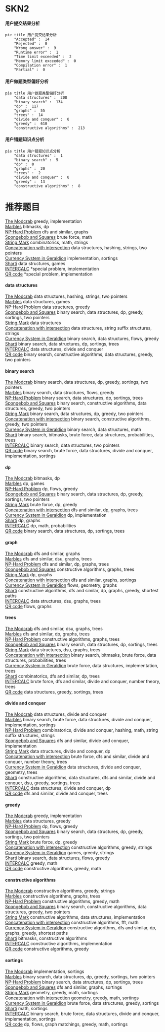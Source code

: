 # SKN2
<!-- tabs:start -->
#### **用户提交结果分析**

```mermaid
pie title 用户提交结果分析
    "Accepted" :  14
    "Rejected" :  0
    "Wrong answer" :  9
    "Runtime error" :  1
    "Time limit exceeded" :  2
    "Memory limit exceeded" :  0
    "Compilation error" :  1
    "Partial" :  0
```
#### **用户做题类型偏好分析**

```mermaid
pie title 用户做题类型偏好分析
    "data structures" :  208
    "binary search" :  134
    "dp" :  117
    "graphs" :  55
    "trees" :  14
    "divide and conquer" :  0
    "greedy" :  610
    "constructive algorithms" :  213
```
#### **用户错题知识点分析**

```mermaid
pie title 用户错题知识点分析
    "data structures" :  1
    "binary search" :  5
    "dp" :  0
    "graphs" :  20
    "trees" :  2
    "divide and conquer" :  0
    "greedy" :  13
    "constructive algorithms" :  8
```
<!-- tabs:end -->
# 推荐题目
[The Modcrab](http://codeforces.com/problemset/problem/903/B)		greedy,
                        implementation		  
[Marbles](http://codeforces.com/problemset/problem/1215/E)		bitmasks,
                        dp		  
[NP-Hard Problem](http://codeforces.com/problemset/problem/687/A)		dfs and similar,
                        graphs		  
[Spongebob and Squares](http://codeforces.com/problemset/problem/599/D)		brute force,
                        math		  
[String Mark](http://codeforces.com/problemset/problem/895/D)		combinatorics,
                        math,
                        strings		  
[Concatenation with intersection](http://codeforces.com/problemset/problem/1313/E)		data structures,
                        hashing,
                        strings,
                        two pointers		  
[Currency System in Geraldion](http://codeforces.com/problemset/problem/560/A)		implementation,
                        sortings		  
[Sharti](http://codeforces.com/problemset/problem/494/E)		data structures,
                        games		  
[INTERCALC](http://codeforces.com/problemset/problem/784/C)		*special problem,
                        implementation		  
[QR code](http://codeforces.com/problemset/problem/290/B)		*special problem,
                        implementation		  
<!-- tabs:start -->
#### **data structures**
[The Modcrab](http://codeforces.com/problemset/problem/1313/E)		data structures,
                        hashing,
                        strings,
                        two pointers		  
[Marbles](http://codeforces.com/problemset/problem/494/E)		data structures,
                        games		  
[NP-Hard Problem](http://codeforces.com/problemset/problem/625/E)		data structures,
                        greedy		  
[Spongebob and Squares](http://codeforces.com/problemset/problem/1367/F2)		binary search,
                        data structures,
                        dp,
                        greedy,
                        sortings,
                        two pointers		  
[String Mark](http://codeforces.com/problemset/problem/240/F)		data structures		  
[Concatenation with intersection](http://codeforces.com/problemset/problem/653/F)		data structures,
                        string suffix structures,
                        strings		  
[Currency System in Geraldion](http://codeforces.com/problemset/problem/1408/H)		binary search,
                        data structures,
                        flows,
                        greedy		  
[Sharti](http://codeforces.com/problemset/problem/474/E)		binary search,
                        data structures,
                        dp,
                        sortings,
                        trees		  
[INTERCALC](http://codeforces.com/problemset/problem/526/F)		data structures,
                        divide and conquer		  
[QR code](http://codeforces.com/problemset/problem/1404/C)		binary search,
                        constructive algorithms,
                        data structures,
                        greedy,
                        two pointers		  
#### **binary search**
[The Modcrab](http://codeforces.com/problemset/problem/1367/F2)		binary search,
                        data structures,
                        dp,
                        greedy,
                        sortings,
                        two pointers		  
[Marbles](http://codeforces.com/problemset/problem/1408/H)		binary search,
                        data structures,
                        flows,
                        greedy		  
[NP-Hard Problem](http://codeforces.com/problemset/problem/474/E)		binary search,
                        data structures,
                        dp,
                        sortings,
                        trees		  
[Spongebob and Squares](http://codeforces.com/problemset/problem/1404/C)		binary search,
                        constructive algorithms,
                        data structures,
                        greedy,
                        two pointers		  
[String Mark](http://codeforces.com/problemset/problem/1492/C)		binary search,
                        data structures,
                        dp,
                        greedy,
                        two pointers		  
[Concatenation with intersection](http://codeforces.com/problemset/problem/1463/D)		binary search,
                        constructive algorithms,
                        greedy,
                        two pointers		  
[Currency System in Geraldion](http://codeforces.com/problemset/problem/1490/G)		binary search,
                        data structures,
                        math		  
[Sharti](http://codeforces.com/problemset/problem/1479/D)		binary search,
                        bitmasks,
                        brute force,
                        data structures,
                        probabilities,
                        trees		  
[INTERCALC](http://codeforces.com/problemset/problem/1436/E)		binary search,
                        data structures,
                        two pointers		  
[QR code](http://codeforces.com/problemset/problem/1461/D)		binary search,
                        brute force,
                        data structures,
                        divide and conquer,
                        implementation,
                        sortings		  
#### **dp**
[The Modcrab](http://codeforces.com/problemset/problem/1215/E)		bitmasks,
                        dp		  
[Marbles](http://codeforces.com/problemset/problem/138/D)		dp,
                        games		  
[NP-Hard Problem](http://codeforces.com/problemset/problem/321/B)		dp,
                        flows,
                        greedy		  
[Spongebob and Squares](http://codeforces.com/problemset/problem/1367/F2)		binary search,
                        data structures,
                        dp,
                        greedy,
                        sortings,
                        two pointers		  
[String Mark](http://codeforces.com/problemset/problem/219/C)		brute force,
                        dp,
                        greedy		  
[Concatenation with intersection](http://codeforces.com/problemset/problem/51/F)		dfs and similar,
                        dp,
                        graphs,
                        trees		  
[Currency System in Geraldion](http://codeforces.com/problemset/problem/1239/E)		dp,
                        implementation		  
[Sharti](http://codeforces.com/problemset/problem/894/E)		dp,
                        graphs		  
[INTERCALC](http://codeforces.com/problemset/problem/235/B)		dp,
                        math,
                        probabilities		  
[QR code](http://codeforces.com/problemset/problem/474/E)		binary search,
                        data structures,
                        dp,
                        sortings,
                        trees		  
#### **graph**
[The Modcrab](http://codeforces.com/problemset/problem/687/A)		dfs and similar,
                        graphs		  
[Marbles](http://codeforces.com/problemset/problem/97/E)		dfs and similar,
                        dsu,
                        graphs,
                        trees		  
[NP-Hard Problem](http://codeforces.com/problemset/problem/51/F)		dfs and similar,
                        dp,
                        graphs,
                        trees		  
[Spongebob and Squares](http://codeforces.com/problemset/problem/639/B)		constructive algorithms,
                        graphs,
                        trees		  
[String Mark](http://codeforces.com/problemset/problem/894/E)		dp,
                        graphs		  
[Concatenation with intersection](https://codeforces.com/contest/512/problem/A)		dfs and similar,
                        graphs,
                        sortings		  
[Currency System in Geraldion](http://codeforces.com/problemset/problem/223/E)		flows,
                        geometry,
                        graphs		  
[Sharti](http://codeforces.com/problemset/problem/1407/E)		constructive algorithms,
                        dfs and similar,
                        dp,
                        graphs,
                        greedy,
                        shortest paths		  
[INTERCALC](http://codeforces.com/problemset/problem/915/F)		data structures,
                        dsu,
                        graphs,
                        trees		  
[QR code](http://codeforces.com/problemset/problem/164/C)		flows,
                        graphs		  
#### **trees**
[The Modcrab](http://codeforces.com/problemset/problem/97/E)		dfs and similar,
                        dsu,
                        graphs,
                        trees		  
[Marbles](http://codeforces.com/problemset/problem/51/F)		dfs and similar,
                        dp,
                        graphs,
                        trees		  
[NP-Hard Problem](http://codeforces.com/problemset/problem/639/B)		constructive algorithms,
                        graphs,
                        trees		  
[Spongebob and Squares](http://codeforces.com/problemset/problem/474/E)		binary search,
                        data structures,
                        dp,
                        sortings,
                        trees		  
[String Mark](http://codeforces.com/problemset/problem/915/F)		data structures,
                        dsu,
                        graphs,
                        trees		  
[Concatenation with intersection](http://codeforces.com/problemset/problem/1479/D)		binary search,
                        bitmasks,
                        brute force,
                        data structures,
                        probabilities,
                        trees		  
[Currency System in Geraldion](http://codeforces.com/problemset/problem/1511/C)		brute force,
                        data structures,
                        implementation,
                        trees		  
[Sharti](http://codeforces.com/problemset/problem/1499/F)		combinatorics,
                        dfs and similar,
                        dp,
                        trees		  
[INTERCALC](http://codeforces.com/problemset/problem/1491/E)		brute force,
                        dfs and similar,
                        divide and conquer,
                        number theory,
                        trees		  
[QR code](http://codeforces.com/problemset/problem/1466/D)		data structures,
                        greedy,
                        sortings,
                        trees		  
#### **divide and conquer**
[The Modcrab](http://codeforces.com/problemset/problem/526/F)		data structures,
                        divide and conquer		  
[Marbles](http://codeforces.com/problemset/problem/1461/D)		binary search,
                        brute force,
                        data structures,
                        divide and conquer,
                        implementation,
                        sortings		  
[NP-Hard Problem](http://codeforces.com/problemset/problem/1466/G)		combinatorics,
                        divide and conquer,
                        hashing,
                        math,
                        string suffix structures,
                        strings		  
[Spongebob and Squares](http://codeforces.com/problemset/problem/1490/D)		dfs and similar,
                        divide and conquer,
                        implementation		  
[String Mark](https://codeforces.com/contest/1483/problem/C)		data structures,
                        divide and conquer,
                        dp		  
[Concatenation with intersection](http://codeforces.com/problemset/problem/1491/E)		brute force,
                        dfs and similar,
                        divide and conquer,
                        number theory,
                        trees		  
[Currency System in Geraldion](http://codeforces.com/problemset/problem/1303/G)		data structures,
                        divide and conquer,
                        geometry,
                        trees		  
[Sharti](http://codeforces.com/problemset/problem/1494/D)		constructive algorithms,
                        data structures,
                        dfs and similar,
                        divide and conquer,
                        dsu,
                        greedy,
                        sortings,
                        trees		  
[INTERCALC](http://codeforces.com/problemset/problem/1482/E)		data structures,
                        divide and conquer,
                        dp		  
[QR code](http://codeforces.com/problemset/problem/566/C)		dfs and similar,
                        divide and conquer,
                        trees		  
#### **greedy**
[The Modcrab](http://codeforces.com/problemset/problem/903/B)		greedy,
                        implementation		  
[Marbles](http://codeforces.com/problemset/problem/625/E)		data structures,
                        greedy		  
[NP-Hard Problem](http://codeforces.com/problemset/problem/321/B)		dp,
                        flows,
                        greedy		  
[Spongebob and Squares](http://codeforces.com/problemset/problem/1367/F2)		binary search,
                        data structures,
                        dp,
                        greedy,
                        sortings,
                        two pointers		  
[String Mark](http://codeforces.com/problemset/problem/219/C)		brute force,
                        dp,
                        greedy		  
[Concatenation with intersection](http://codeforces.com/problemset/problem/584/C)		constructive algorithms,
                        greedy,
                        strings		  
[Currency System in Geraldion](http://codeforces.com/problemset/problem/1220/C)		games,
                        greedy,
                        strings		  
[Sharti](http://codeforces.com/problemset/problem/1408/H)		binary search,
                        data structures,
                        flows,
                        greedy		  
[INTERCALC](http://codeforces.com/problemset/problem/1409/D)		greedy,
                        math		  
[QR code](http://codeforces.com/problemset/problem/1186/D)		constructive algorithms,
                        greedy,
                        math		  
#### **constructive algorithms**
[The Modcrab](http://codeforces.com/problemset/problem/584/C)		constructive algorithms,
                        greedy,
                        strings		  
[Marbles](http://codeforces.com/problemset/problem/639/B)		constructive algorithms,
                        graphs,
                        trees		  
[NP-Hard Problem](http://codeforces.com/problemset/problem/1186/D)		constructive algorithms,
                        greedy,
                        math		  
[Spongebob and Squares](http://codeforces.com/problemset/problem/1404/C)		binary search,
                        constructive algorithms,
                        data structures,
                        greedy,
                        two pointers		  
[String Mark](http://codeforces.com/problemset/problem/156/B)		constructive algorithms,
                        data structures,
                        implementation		  
[Concatenation with intersection](http://codeforces.com/problemset/problem/286/E)		constructive algorithms,
                        fft,
                        math		  
[Currency System in Geraldion](http://codeforces.com/problemset/problem/1407/E)		constructive algorithms,
                        dfs and similar,
                        dp,
                        graphs,
                        greedy,
                        shortest paths		  
[Sharti](http://codeforces.com/problemset/problem/1174/D)		bitmasks,
                        constructive algorithms		  
[INTERCALC](http://codeforces.com/problemset/problem/1405/B)		constructive algorithms,
                        implementation		  
[QR code](http://codeforces.com/problemset/problem/1493/A)		constructive algorithms,
                        greedy		  
#### **sortings**
[The Modcrab](http://codeforces.com/problemset/problem/560/A)		implementation,
                        sortings		  
[Marbles](http://codeforces.com/problemset/problem/1367/F2)		binary search,
                        data structures,
                        dp,
                        greedy,
                        sortings,
                        two pointers		  
[NP-Hard Problem](http://codeforces.com/problemset/problem/474/E)		binary search,
                        data structures,
                        dp,
                        sortings,
                        trees		  
[Spongebob and Squares](https://codeforces.com/contest/512/problem/A)		dfs and similar,
                        graphs,
                        sortings		  
[String Mark](https://codeforces.com/contest/1496/problem/C)		geometry,
                        greedy,
                        math,
                        sortings		  
[Concatenation with intersection](http://codeforces.com/problemset/problem/1495/A)		geometry,
                        greedy,
                        math,
                        sortings		  
[Currency System in Geraldion](http://codeforces.com/problemset/problem/1497/A)		brute force,
                        data structures,
                        greedy,
                        sortings		  
[Sharti](http://codeforces.com/problemset/problem/1427/A)		math,
                        sortings		  
[INTERCALC](http://codeforces.com/problemset/problem/1461/D)		binary search,
                        brute force,
                        data structures,
                        divide and conquer,
                        implementation,
                        sortings		  
[QR code](http://codeforces.com/problemset/problem/1437/C)		dp,
                        flows,
                        graph matchings,
                        greedy,
                        math,
                        sortings		  
<!-- tabs:end -->
